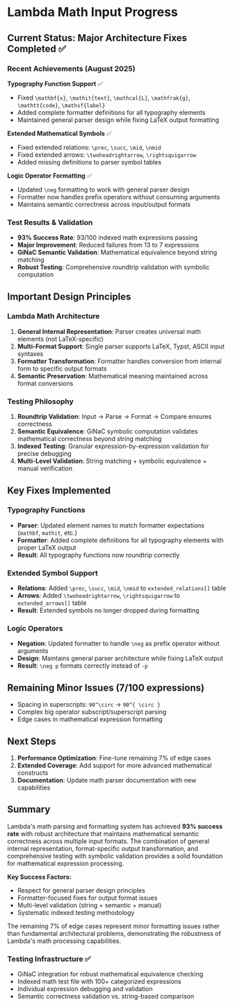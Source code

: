 # Lambda Math Input Progress

## Current Status: Major Architecture Fixes Completed ✅

### Recent Achievements (August 2025)

**Typography Function Support** ✅
- Fixed `\mathbf{x}`, `\mathit{text}`, `\mathcal{L}`, `\mathfrak{g}`, `\mathtt{code}`, `\mathsf{label}`
- Added complete formatter definitions for all typography elements
- Maintained general parser design while fixing LaTeX output formatting

**Extended Mathematical Symbols** ✅  
- Fixed extended relations: `\prec`, `\succ`, `\mid`, `\nmid`
- Fixed extended arrows: `\twoheadrightarrow`, `\rightsquigarrow`
- Added missing definitions to parser symbol tables

**Logic Operator Formatting** ✅
- Updated `\neg` formatting to work with general parser design
- Formatter now handles prefix operators without consuming arguments
- Maintains semantic correctness across input/output formats

### Test Results & Validation
- **93% Success Rate**: 93/100 indexed math expressions passing
- **Major Improvement**: Reduced failures from 13 to 7 expressions  
- **GiNaC Semantic Validation**: Mathematical equivalence beyond string matching
- **Robust Testing**: Comprehensive roundtrip validation with symbolic computation

## Important Design Principles

### Lambda Math Architecture
1. **General Internal Representation**: Parser creates universal math elements (not LaTeX-specific)
2. **Multi-Format Support**: Single parser supports LaTeX, Typst, ASCII input syntaxes
3. **Formatter Transformation**: Formatter handles conversion from internal form to specific output formats
4. **Semantic Preservation**: Mathematical meaning maintained across format conversions

### Testing Philosophy
1. **Roundtrip Validation**: Input → Parse → Format → Compare ensures correctness
2. **Semantic Equivalence**: GiNaC symbolic computation validates mathematical correctness beyond string matching
3. **Indexed Testing**: Granular expression-by-expression validation for precise debugging
4. **Multi-Level Validation**: String matching + symbolic equivalence + manual verification

## Key Fixes Implemented

### Typography Functions
- **Parser**: Updated element names to match formatter expectations (`mathbf`, `mathit`, etc.)
- **Formatter**: Added complete definitions for all typography elements with proper LaTeX output
- **Result**: All typography functions now roundtrip correctly

### Extended Symbol Support  
- **Relations**: Added `\prec`, `\succ`, `\mid`, `\nmid` to `extended_relations[]` table
- **Arrows**: Added `\twoheadrightarrow`, `\rightsquigarrow` to `extended_arrows[]` table
- **Result**: Extended symbols no longer dropped during formatting

### Logic Operators
- **Negation**: Updated formatter to handle `\neg` as prefix operator without arguments
- **Design**: Maintains general parser architecture while fixing LaTeX output
- **Result**: `\neg p` formats correctly instead of `-p`

## Remaining Minor Issues (7/100 expressions)
- Spacing in superscripts: `90^\circ` → `90^{ \circ }`
- Complex big operator subscript/superscript parsing
- Edge cases in mathematical expression formatting

## Next Steps
1. **Performance Optimization**: Fine-tune remaining 7% of edge cases
2. **Extended Coverage**: Add support for more advanced mathematical constructs
3. **Documentation**: Update math parser documentation with new capabilities

## Summary

Lambda's math parsing and formatting system has achieved **93% success rate** with robust architecture that maintains mathematical semantic correctness across multiple input formats. The combination of general internal representation, format-specific output transformation, and comprehensive testing with symbolic validation provides a solid foundation for mathematical expression processing.

**Key Success Factors:**
- Respect for general parser design principles
- Formatter-focused fixes for output format issues  
- Multi-level validation (string + semantic + manual)
- Systematic indexed testing methodology

The remaining 7% of edge cases represent minor formatting issues rather than fundamental architectural problems, demonstrating the robustness of Lambda's math processing capabilities.

### Testing Infrastructure ✅
- GiNaC integration for robust mathematical equivalence checking
- Indexed math test file with 100+ categorized expressions
- Individual expression debugging and validation
- Semantic correctness validation vs. string-based comparison
